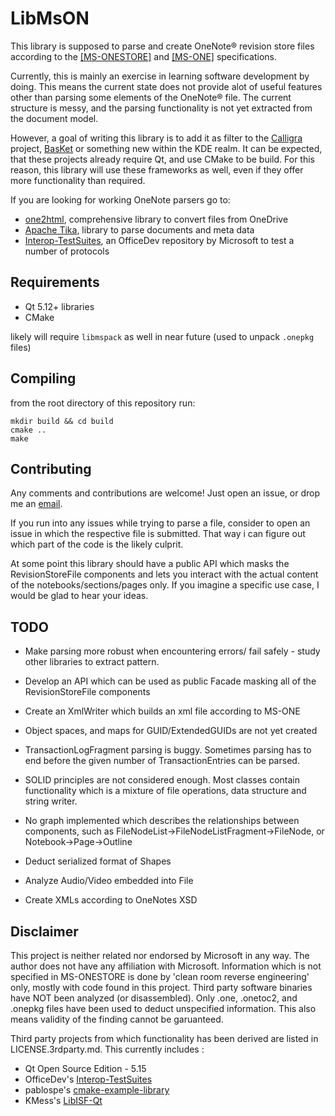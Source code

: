 # LibMsON

This library is supposed to parse and create OneNote&reg; revision store files according to the [[MS-ONESTORE]](https://docs.microsoft.com/en-us/openspecs/office_file_formats/ms-onestore/ae670cd2-4b38-4b24-82d1-87cfb2cc3725) and [[MS-ONE]](https://docs.microsoft.com/en-us/openspecs/office_file_formats/ms-one/73d22548-a613-4350-8c23-07d15576be50) specifications. 

Currently, this is mainly an exercise in learning software development by doing. This means the current state does not provide alot of useful features other than parsing some elements of the OneNote&reg;  file. The current structure is messy, and the parsing functionality is not yet extracted from the document model. 

However, a goal of writing this library is to add it as filter to the [Calligra](https://invent.kde.org/office/calligra) project, [BasKet](https://invent.kde.org/utilities/basket) or something new within the KDE realm.
It can be expected, that these projects already require Qt, and use CMake to be build. For this reason, this library will use these frameworks as well, even if they offer more functionality than required.

If you are looking for working OneNote parsers go to:
* [one2html](https://github.com/msiemens/one2html), comprehensive library to convert files from OneDrive
* [Apache Tika](https://tika.apache.org/), library to parse documents and meta data
* [Interop-TestSuites](https://github.com/OfficeDev/Interop-TestSuites), an OfficeDev repository by Microsoft to test a number of protocols

## Requirements

* Qt 5.12+ libraries
* CMake

likely will require `libmspack` as well in near future (used to unpack `.onepkg` files)

## Compiling

from the root directory of this repository run:
```
mkdir build && cd build
cmake ..
make
```

## Contributing

Any comments and contributions are welcome! Just open an issue, or drop me an [email](mailto:libmson@sebastianengel.eu).

If you run into any issues while trying to parse a file, consider to open an issue in which the respective file is submitted. That way i can figure out which part of the code is the likely culprit.

At some point this library should have a public API which masks the RevisionStoreFile components and lets you interact with the actual content of the notebooks/sections/pages only. If you imagine a specific use case, I would be glad to hear your ideas.


## TODO

* Make parsing more robust when encountering errors/ fail safely - study other libraries to extract pattern.
* Develop an API which can be used as public Facade masking all of the RevisionStoreFile components
* Create an XmlWriter which builds an xml file according to MS-ONE
* Object spaces, and maps for GUID/ExtendedGUIDs are not yet created
* TransactionLogFragment parsing is buggy. Sometimes parsing has to end before the given number of TransactionEntries can be parsed.
* SOLID principles are not considered enough. Most classes contain functionality which is a mixture of file operations, data structure and string writer.
* No graph implemented which describes the relationships between components, such as FileNodeList->FileNodeListFragment->FileNode, or Notebook->Page->Outline
* Deduct serialized format of Shapes
* Analyze Audio/Video embedded into File

* Create XMLs according to OneNotes XSD


## Disclaimer

This project is neither related nor endorsed by Microsoft in any way. The author does not have any affiliation with Microsoft. Information which is not specified in MS-ONESTORE is done by 'clean room reverse engineering' only, mostly with code found in this project. Third party software binaries have NOT been analyzed (or disassembled). Only .one, .onetoc2, and .onepkg files have been used to deduct unspecified information. This also means validity of the finding cannot be garuanteed.

Third party projects from which functionality has been derived are listed in LICENSE.3rdparty.md. This currently includes :

* Qt Open Source Edition - 5.15
* OfficeDev's [Interop-TestSuites][1]
* pablospe's [cmake-example-library][2]
* KMess's [LibISF-Qt][3]


[1]: https://github.com/OfficeDev/Interop-TestSuites
[2]: https://github.com/pablospe/cmake-example-library
[3]: https://gitlab.com/kmess/libisf-qt/
